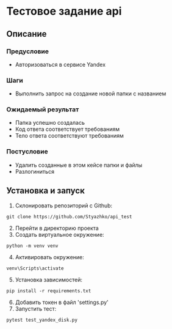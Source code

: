 # Тестовое задание api
## Описание
### Предусловие
* Авторизоваться в сервисе Yandex
### Шаги
* Выполнить запрос на создание новой папки с названием
### Ожидаемый результат
* Папка успешно создалась
* Код ответа соответствует требованиям
* Тело ответа соответствуют требованиям
### Постусловие
* Удалить созданные в этом кейсе папки и файлы
* Разлогиниться
## Установка и запуск
1. Склонировать репозиторий с Github:
````
git clone https://github.com/Styazhko/api_test
````
2. Перейти в директорию проекта
3. Создать виртуальное окружение:
````
python -m venv venv
````
4. Активировать окружение: 
````
venv\Scripts\activate
````
5. Установка зависимостей:
```
pip install -r requirements.txt
```
6. Добавить токен в файл 'settings.py'
7. Запустить тест:
```
pytest test_yandex_disk.py
```